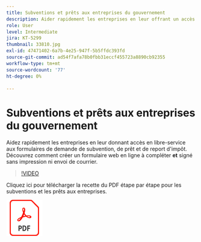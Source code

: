 ```yaml
---
title: Subventions et prêts aux entreprises du gouvernement
description: Aider rapidement les entreprises en leur offrant un accès libre-service aux formulaires de demande de subvention, de prêt et de report d'impôt
role: User
level: Intermediate
jira: KT-5299
thumbnail: 33810.jpg
exl-id: 47471402-6a7b-4e25-947f-5b5ffdc393fd
source-git-commit: ad54f7afa78b0fbb31eccf455723a8890cb92355
workflow-type: tm+mt
source-wordcount: '77'
ht-degree: 0%

---
```


# Subventions et prêts aux entreprises du gouvernement

Aidez rapidement les entreprises en leur donnant accès en libre-service aux formulaires de demande de subvention, de prêt et de report d&#39;impôt. Découvrez comment créer un formulaire web en ligne à compléter **et** signé sans impression ni envoi de courrier.

>[!VIDEO](https://video.tv.adobe.com/v/33810?quality=12&learn=on&hidetitle=true)

Cliquez ici pour télécharger la recette du PDF étape par étape pour les subventions et les prêts aux entreprises.

[![Télécharger la recette du PDF](../assets/acrobat_PDF_96.png)](../assets/UseCaseRecipe-EN-CreatingWebForms.pdf)
